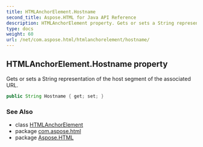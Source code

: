 ```yaml
---
title: HTMLAnchorElement.Hostname
second_title: Aspose.HTML for Java API Reference
description: HTMLAnchorElement property. Gets or sets a String representation of the host segment of the associated URL
type: docs
weight: 60
url: /net/com.aspose.html/htmlanchorelement/hostname/
---
```

## HTMLAnchorElement.Hostname property

Gets or sets a String representation of the host segment of the associated URL.

```java
public String Hostname { get; set; }
```

### See Also

* class [HTMLAnchorElement](../)
* package [com.aspose.html](../../htmlanchorelement/)
* package [Aspose.HTML](../../../)
